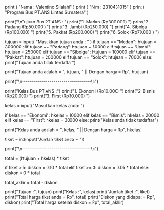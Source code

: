 print ( "Nama : Valentino Silalahi" )
print ( "Nim  : 2310431015" )
print ( "Program Bus PT.ANS Lintas Sumatera" )

print("\nTujuan Bus PT.ANS : ")
print("1. Medan   (Rp300.000) ")
print("2. Padang  (Rp50.000 ) ")
print("3. Jambi   (Rp250.000) ")
print("4. Sibolga (Rp100.000) ")
print("5. Pakkat  (Rp200.000) ")
print("6. Solok   (Rp70.000 ) ")

tujuan = input( "Masukkan tujuan anda : " )
if tujuan == "Medan":
    htujuan = 300000
elif tujuan == "Padang":
    htujuan = 50000
elif tujuan == "Jambi":
    htujuan = 250000
elif tujuan == "Sibolga":
    htujuan = 100000
elif tujuan == "Pakkat":
    htujuan = 200000
elif tujuan == "Solok":
    htujuan = 70000
else:
    print("Tujuan anda tidak terdaftar")

print("Tujuan anda adalah = ", tujuan, " || Dengan harga = Rp", htujuan)

print("\n-----------------------------------\n")

print("Kelas Bus PT.ANS :")
print("1. Ekonomi (Rp10.000) ")
print("2. Bisnis  (Rp20.000) ")
print("3. First   (Rp30.000) ")

kelas = input("Masukkan kelas anda: ")

if kelas == "Ekonomi":
    hkelas = 10000
elif kelas == "Bisnis":
    hkelas = 20000
elif kelas == "First":
    hkelas = 30000
else:
    print("Kelas anda tidak terdaftar")

print("Kelas anda adalah = ", kelas, " || Dengan harga = Rp", hkelas)

tiket = int(input("Jumlah tiket anda = "))

print("\n-----------------------------------\n")

total = (htujuan + hkelas) * tiket

if tiket > 5:
    diskon = 0.10 * total
elif tiket >= 3:
    diskon = 0.05 * total
else:
    diskon = 0 * total

total_akhir = total - diskon

print("Tujuan :", tujuan)
print("Kelas :", kelas)
print("Jumlah tiket :", tiket)
print("Total harga tiket anda = Rp", total)
print("Diskon yang didapat = Rp", diskon)
print("Total harga setelah diskon = Rp", total_akhir)
